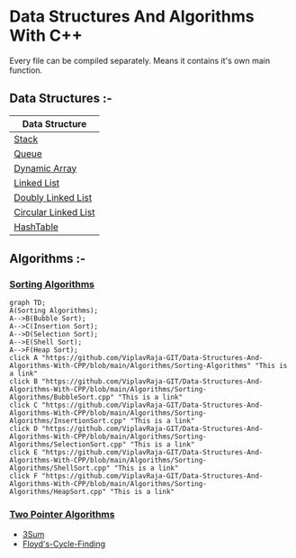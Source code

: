 
# Data Structures And Algorithms With C++

Every file can be compiled separately.
Means it contains it's own main function.

## Data Structures :-

| Data Structure                                                    |
| ----------------------------------------------------------------- |
| [Stack](/Data-Structures/Stack/Stack.cpp) |
| [Queue](/Data-Structures/Queue/Queue.cpp) |
| [Dynamic Array](/Data-Structures/DynamicArray/DynamicArray.cpp) |
| [Linked List](/Data-Structures/LinkedList) |
| [Doubly Linked List](/Data-Structures/DoublyLinkedList/DoublyLinkedList.cpp) |
| [Circular Linked List](/Data-Structures/CircularLinkedList/CircularLinkedList.cpp) |
| [HashTable](/Data-Structures/HashTable) |

## Algorithms :-
### [Sorting Algorithms](/Algorithms/Sorting-Algorithms)
```mermaid
graph TD; 
A(Sorting Algorithms); 
A-->B(Bubble Sort);
A-->C(Insertion Sort);
A-->D(Selection Sort);
A-->E(Shell Sort);
A-->F(Heap Sort);
click A "https://github.com/ViplavRaja-GIT/Data-Structures-And-Algorithms-With-CPP/blob/main/Algorithms/Sorting-Algorithms" "This is a link"
click B "https://github.com/ViplavRaja-GIT/Data-Structures-And-Algorithms-With-CPP/blob/main/Algorithms/Sorting-Algorithms/BubbleSort.cpp" "This is a link"
click C "https://github.com/ViplavRaja-GIT/Data-Structures-And-Algorithms-With-CPP/blob/main/Algorithms/Sorting-Algorithms/InsertionSort.cpp" "This is a link"
click D "https://github.com/ViplavRaja-GIT/Data-Structures-And-Algorithms-With-CPP/blob/main/Algorithms/Sorting-Algorithms/SelectionSort.cpp" "This is a link"
click E "https://github.com/ViplavRaja-GIT/Data-Structures-And-Algorithms-With-CPP/blob/main/Algorithms/Sorting-Algorithms/ShellSort.cpp" "This is a link"
click F "https://github.com/ViplavRaja-GIT/Data-Structures-And-Algorithms-With-CPP/blob/main/Algorithms/Sorting-Algorithms/HeapSort.cpp" "This is a link"
```
### [Two Pointer Algorithms](/Algorithms/Two-Pointer-Algorithms)
- [3Sum](/Algorithms/Two-Pointer-Algorithms/3Sum.cpp)
- [Floyd's-Cycle-Finding](/Algorithms/Two-Pointer-Algorithms/Floyd's-Cycle-Finding.cpp)
